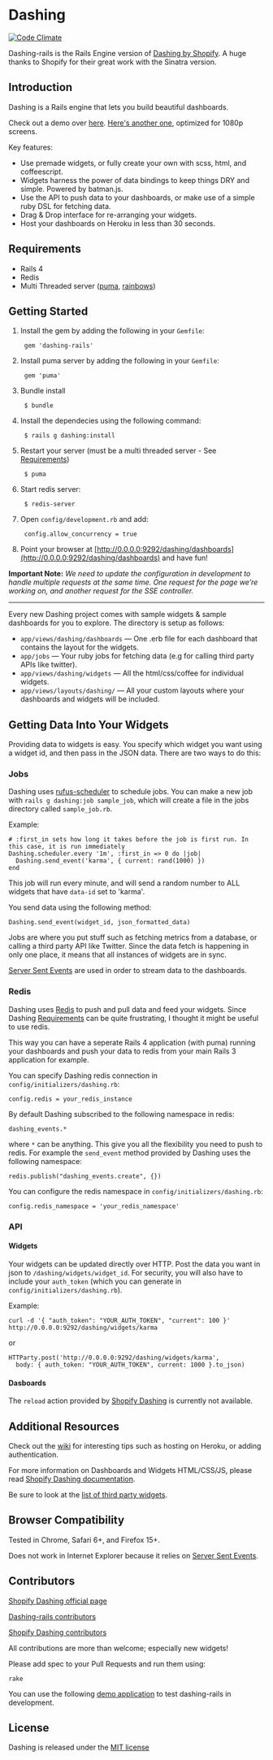 # Dashing

[![Code Climate](https://codeclimate.com/github/gottfrois/dashing-rails.png)](https://codeclimate.com/github/gottfrois/dashing-rails)

Dashing-rails is the Rails Engine version of [Dashing by Shopify](http://shopify.github.io/dashing/).
A huge thanks to Shopify for their great work with the Sinatra version.

## Introduction

Dashing is a Rails engine that lets you build beautiful dashboards.

Check out a demo over [here](http://dashingdemo.herokuapp.com/sample). [Here's another one](http://dashingdemo.herokuapp.com/sampletv), optimized for 1080p screens.

Key features:

* Use premade widgets, or fully create your own with scss, html, and coffeescript.
* Widgets harness the power of data bindings to keep things DRY and simple. Powered by batman.js.
* Use the API to push data to your dashboards, or make use of a simple ruby DSL for fetching data.
* Drag & Drop interface for re-arranging your widgets.
* Host your dashboards on Heroku in less than 30 seconds.

## Requirements

* Rails 4
* Redis
* Multi Threaded server ([puma](https://github.com/puma/puma), [rainbows](http://rainbows.rubyforge.org/))


## Getting Started

1. Install the gem by adding the following in your `Gemfile`:

		gem 'dashing-rails'

2. Install puma server by adding the following in your `Gemfile`:

		gem 'puma'

3. Bundle install

		$ bundle

4. Install the dependecies using the following command:

		$ rails g dashing:install

5. Restart your server (must be a multi threaded server - See [Requirements](https://github.com/gottfrois/dashing-rails#requirements))

		$ puma

6. Start redis server:

		$ redis-server

7. Open `config/development.rb` and add:

		config.allow_concurrency = true

8. Point your browser at [http://0.0.0.0:9292/dashing/dashboards](http://0.0.0.0:9292/dashing/dashboards) and have fun!


**Important Note:** *We need to update the configuration in development to handle multiple requests at the same time. One request for the page we’re working on, and another request for the SSE controller.*

- - -

Every new Dashing project comes with sample widgets & sample dashboards for you to explore. The directory is setup as follows:

* `app/views/dashing/dashboards` — One .erb file for each dashboard that contains the layout for the widgets.
* `app/jobs` — Your ruby jobs for fetching data (e.g for calling third party APIs like twitter).
* `app/views/dashing/widgets` — All the html/css/coffee for individual widgets.
* `app/views/layouts/dashing/` — All your custom layouts where your dashboards and widgets will be included.

## Getting Data Into Your Widgets

Providing data to widgets is easy. You specify which widget you want using a widget id, and then pass in the JSON data. There are two ways to do this:

### Jobs

Dashing uses [rufus-scheduler](http://rufus.rubyforge.org/rufus-scheduler/) to schedule jobs. You can make a new job with `rails g dashing:job sample_job`, which will create a file in the jobs directory called `sample_job.rb`.

Example:

	# :first_in sets how long it takes before the job is first run. In this case, it is run immediately
	Dashing.scheduler.every '1m', :first_in => 0 do |job|
	  Dashing.send_event('karma', { current: rand(1000) })
	end

This job will run every minute, and will send a random number to ALL widgets that have `data-id` set to 'karma'.

You send data using the following method:

	Dashing.send_event(widget_id, json_formatted_data)

Jobs are where you put stuff such as fetching metrics from a database, or calling a third party API like Twitter. Since the data fetch is happening in only one place, it means that all instances of widgets are in sync.

[Server Sent Events](http://www.html5rocks.com/en/tutorials/eventsource/basics/) are used in order to stream data to the dashboards.

### Redis

Dashing uses [Redis](http://redis.io/) to push and pull data and feed your widgets. Since Dashing [Requirements](https://github.com/gottfrois/dashing-rails#requirements) can be quite frustrating, I thought it might be useful to use redis.

This way you can have a seperate Rails 4 application (with puma) running your dashboards and push your data to redis from your main Rails 3 application for example.

You can specify Dashing redis connection in `config/initializers/dashing.rb`:

	config.redis = your_redis_instance

By default Dashing subscribed to the following namespace in redis:

	dashing_events.*

where `*` can be anything. This give you all the flexibility you need to push to redis. For example the `send_event` method provided by Dashing uses the following namespace:

	redis.publish("dashing_events.create", {})

You can configure the redis namespace in `config/initializers/dashing.rb`:

	config.redis_namespace = 'your_redis_namespace'

### API

#### Widgets

Your widgets can be updated directly over HTTP. Post the data you want in json to `/dashing/widgets/widget_id`. For security, you will also have to include your `auth_token` (which you can generate in `config/initializers/dashing.rb`).

Example:

	curl -d '{ "auth_token": "YOUR_AUTH_TOKEN", "current": 100 }' http://0.0.0.0:9292/dashing/widgets/karma

or

	HTTParty.post('http://0.0.0.0:9292/dashing/widgets/karma',
	  body: { auth_token: "YOUR_AUTH_TOKEN", current: 1000 }.to_json)

#### Dasboards

The `reload` action provided by [Shopify Dashing](http://shopify.github.io/dashing/) is currently not available.

## Additional Resources

Check out the [wiki](https://github.com/gottfrois/dashing-rails/wiki) for interesting tips such as hosting on Heroku, or adding authentication.

For more information on Dashboards and Widgets HTML/CSS/JS, please read [Shopify Dashing documentation](http://shopify.github.io/dashing).

Be sure to look at the [list of third party widgets](https://github.com/Shopify/dashing/wiki/Additional-Widgets).

## Browser Compatibility

Tested in Chrome, Safari 6+, and Firefox 15+.

Does not work in Internet Explorer because it relies on [Server Sent Events](http://www.html5rocks.com/en/tutorials/eventsource/basics/).

## Contributors

[Shopify Dashing official page](http://shopify.github.io/dashing/)

[Dashing-rails contributors](https://github.com/gottfrois/dashing-rails/contributors)

[Shopify Dashing contributors](https://github.com/Shopify/dashing/graphs/contributors)

All contributions are more than welcome; especially new widgets!

Please add spec to your Pull Requests and run them using:

	rake

You can use the following [demo application](https://github.com/gottfrois/dashing-rails-demo) to test dashing-rails in development.

## License

Dashing is released under the [MIT license](https://github.com/Shopify/dashing/blob/master/MIT-LICENSE)
